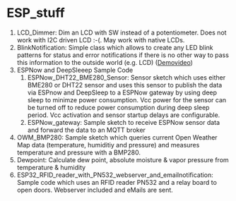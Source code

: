 # ESP_stuff

1. LCD_Dimmer: Dim an LCD with SW instead of a potentiometer. Does not work with I2C driven LCD :-(. May work with native LCDs.
2. BlinkNotification: Simple class which allows to create any LED blink patterns for status and error notifications if there is no other way to pass this information to the outside world (e.g. LCD) ([Demovideo](https://www.linux-tips-and-tricks.de/BlinkNotification.mp4))
3. ESPNow and DeepSleeep Sample Code
    1. ESPNow_DHT22_BME280_Sensor: Sensor sketch which uses either BME280 or DHT22 sensor and uses this sensor to publish the data via ESPnow and DeepSleep to a ESPNow gateway by using deep sleep to minimze power consumption. Vcc power for the sensor can be turned off to reduce power consumption during deep sleep period. Vcc activation and sensor startup delays are configurable.
    2. ESPNow_gateway: Sample sketch to receive ESPNow sensor data and forward the data to an MQTT broker
4. OWM_BMP280: Sample sketch which queries current Open Weather Map data (temperature, humiditiy and pressure) and measures temperature and pressure with a BMP280.
5. Dewpoint: Calculate dew point, absolute moisture & vapor pressure from temperature & humidity
6. ESP32_RFID_reader_with_PN532_webserver_and_emailnotification: Sample code which uses an RFID reader PN532 and a relay board to open doors. Webserver included and eMails are sent.
